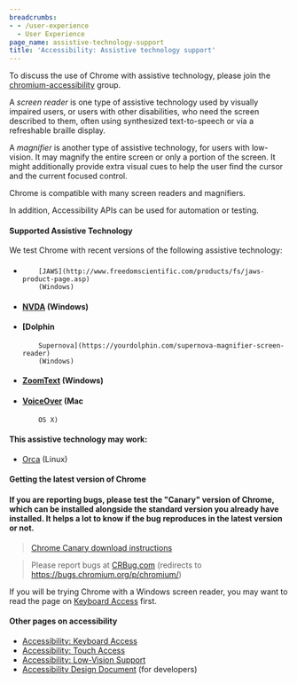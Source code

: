```yaml
---
breadcrumbs:
- - /user-experience
  - User Experience
page_name: assistive-technology-support
title: 'Accessibility: Assistive technology support'
---
```


To discuss the use of Chrome with assistive technology, please join the
[chromium-accessibility](http://groups.google.com/a/chromium.org/group/chromium-accessibility)
group.

A *screen reader* is one type of assistive technology used by visually impaired
users, or users with other disabilities, who need the screen described to them,
often using synthesized text-to-speech or via a refreshable braille display.

A *magnifier* is another type of assistive technology, for users with
low-vision. It may magnify the entire screen or only a portion of the screen. It
might additionally provide extra visual cues to help the user find the cursor
and the current focused control.

Chrome is compatible with many screen readers and magnifiers.

In addition, Accessibility APIs can be used for automation or testing.

#### **Supported Assistive Technology**

We test Chrome with recent versions of the following assistive technology:

*   ####
            [JAWS](http://www.freedomscientific.com/products/fs/jaws-product-page.asp)
            (Windows)
*   #### [NVDA](http://www.nvda-project.org/) (Windows)
*   #### [Dolphin
            Supernova](https://yourdolphin.com/supernova-magnifier-screen-reader)
            (Windows)
*   #### [ZoomText](http://www.aisquared.com/zoomtext) (Windows)
*   #### [VoiceOver](http://www.apple.com/accessibility/voiceover/) (Mac
            OS X)

#### This assistive technology may work:

*   [Orca](https://live.gnome.org/Orca) (Linux)

#### **Getting the latest version of Chrome**

#### If you are reporting bugs, please test the "Canary" version of Chrome, which can be installed alongside the standard version you already have installed. It helps a lot to know if the bug reproduces in the latest version or not.

> [Chrome Canary download
> instructions](https://www.google.com/url?sa=t&rct=j&q=&esrc=s&source=web&cd=1&cad=rja&ved=0CDcQFjAA&url=https%3A%2F%2Fwww.google.com%2Fintl%2Fen%2Fchrome%2Fbrowser%2Fcanary.html&ei=3x52UcGWPMGpiAKZhoBg&usg=AFQjCNEmCd7QnngnWgQiA5M_Vyvwzq71Vw&sig2=lTuBDKvb6i4xs7Ph8fZjGQ&bvm=bv.45580626,d.cGE)

> Please report bugs at [CRBug.com](http://CRBug.com) (redirects to
> <https://bugs.chromium.org/p/chromium/>)

If you will be trying Chrome with a Windows screen reader, you may want to read
the page on [Keyboard Access](/user-experience/keyboard-access) first.

#### Other pages on accessibility

*   [Accessibility: Keyboard Access](/user-experience/keyboard-access)
*   [Accessibility: Touch Access](/user-experience/touch-access)
*   [Accessibility: Low-Vision
            Support](/user-experience/low-vision-support)
*   [Accessibility Design
            Document](/developers/design-documents/accessibility) (for
            developers)
